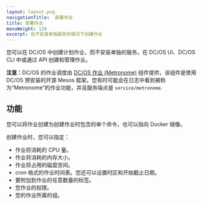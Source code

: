 ```yaml
---
layout: layout.pug
navigationTitle:  部署作业
title: 部署作业
menuWeight: 120
excerpt: 在不安装单独服务的情况下创建作业
---
```


您可以在 DC/OS 中创建计划作业，而不安装单独的服务。在 DC/OS UI、DC/OS CLI 中或通过 API 创建和管理作业。

<p class="message--note"><strong>注意：</strong>DC/OS 的作业调度由 <a href="https://github.com/dcos/metronome">DC/OS 作业 (Metronome)</a> 组件提供，该组件是使用 DC/OS 预安装的开源 Mesos 框架。您有时可能会在日志中看到被称为“Metronome”的作业功能，并且服务端点是 <code>service/metronome</code>.</p>

## 功能

您可以将作业创建为创建作业时包含的单个命令，也可以指向 Docker 镜像。

创建作业时，您可以指定：

* 作业将消耗的 CPU 量。
* 作业将消耗的内存大小。
* 作业将占用的磁盘空间。
* cron 格式的作业时间表。您还可以设置时区和开始截止日期。
* 要附加到作业的任意数量的标签。
* 您作业的权限。
* 您的作业所属的组。
